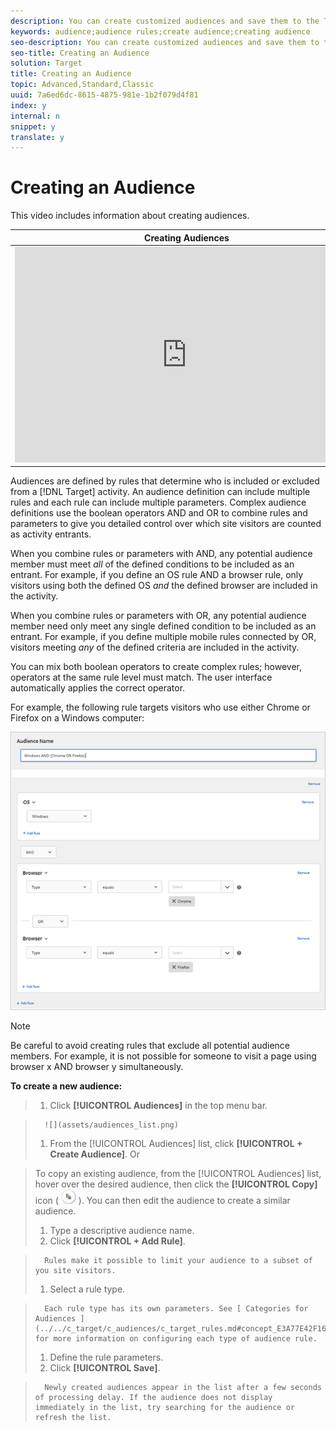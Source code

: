 ```yaml
---
description: You can create customized audiences and save them to the Target library for use in your activities. You can copy an existing audience that you can then edit to create a similar audience and combine multiple audiences.
keywords: audience;audience rules;create audience;creating audience
seo-description: You can create customized audiences and save them to the Target library for use in your activities. You can copy an existing audience that you can then edit to create a similar audience and combine multiple audiences.
seo-title: Creating an Audience
solution: Target
title: Creating an Audience
topic: Advanced,Standard,Classic
uuid: 7a6ed6dc-8615-4875-981e-1b2f079d4f81
index: y
internal: n
snippet: y
translate: y
---
```


# Creating an Audience

This video includes information about creating audiences. 

<table id="table_A3A70CC0C9F54131BB9F098B4DA8C9D6"> 
 <thead> 
  <tr> 
   <th class="entry" colspan="2"> Creating Audiences </th> 
   <th colname="col3" class="entry"> 9:58 </th> 
  </tr> 
 </thead>
 <tbody> 
  <tr> 
   <td colspan="2"> 
    <div width="550" class="video-iframe"> 
     <iframe src="https://www.youtube.com/embed/wV9lVTSOxMk/" frameborder="0" webkitallowfullscreen="true" mozallowfullscreen="true" oallowfullscreen="true" msallowfullscreen="true" allowfullscreen="allowfullscreen" scrolling="no" width="550" height="345">https://www.youtube.com/embed/wV9lVTSOxMk/</iframe>
    </div> </td> 
   <td colname="col3"> <p> 
     <ul id="ul_FF4FEC7BC7A34461BAA54FBE18A8E63B"> 
      <li id="li_7D6D4CB2E771430F84D2B658F8611532"> <p>Create audiences </p> </li> 
      <li id="li_8529CB01E80B4C89B74287882AE0DA9D"> <p>Define audience categories </p> </li> 
     </ul> </p> </td> 
  </tr> 
 </tbody> 
</table>

Audiences are defined by rules that determine who is included or excluded from a [!DNL  Target] activity. An audience definition can include multiple rules and each rule can include multiple parameters. Complex audience definitions use the boolean operators AND and OR to combine rules and parameters to give you detailed control over which site visitors are counted as activity entrants. 

When you combine rules or parameters with AND, any potential audience member must meet *all* of the defined conditions to be included as an entrant. For example, if you define an OS rule AND a browser rule, only visitors using both the defined OS *and* the defined browser are included in the activity. 

When you combine rules or parameters with OR, any potential audience member need only meet any single defined condition to be included as an entrant. For example, if you define multiple mobile rules connected by OR, visitors meeting *any* of the defined criteria are included in the activity. 

You can mix both boolean operators to create complex rules; however, operators at the same rule level must match. The user interface automatically applies the correct operator. 

For example, the following rule targets visitors who use either Chrome or Firefox on a Windows computer: 

![](assets/audience_create.png) 


>[!NOTE]
>
>Be careful to avoid creating rules that exclude all potential audience members. For example, it is not possible for someone to visit a page using browser x AND browser y simultaneously.



**To create a new audience:** 

>1. Click **[!UICONTROL  Audiences]** in the top menu bar.

>       ![](assets/audiences_list.png) 
>1. From the [!UICONTROL  Audiences] list, click **[!UICONTROL  + Create Audience]**.
>   Or 

>   To copy an existing audience, from the [!UICONTROL  Audiences] list, hover over the desired audience, then click the **[!UICONTROL  Copy]** icon (  ![](assets/icon_copy.png) ). You can then edit the audience to create a similar audience. 
>
>1. Type a descriptive audience name.
>1. Click **[!UICONTROL  + Add Rule]**.

>       Rules make it possible to limit your audience to a subset of you site visitors. 
>1. Select a rule type.

>       Each rule type has its own parameters. See [ Categories for Audiences ](../../c_target/c_audiences/c_target_rules.md#concept_E3A77E42F1644503A829B5107B20880D) for more information on configuring each type of audience rule. 
>1. Define the rule parameters.
>1. Click **[!UICONTROL  Save]**.

>       Newly created audiences appear in the list after a few seconds of processing delay. If the audience does not display immediately in the list, try searching for the audience or refresh the list. 
